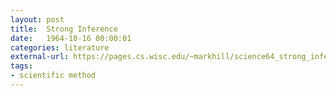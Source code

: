 ```yaml
---
layout: post
title:  Strong Inference
date:   1964-10-16 00:00:01
categories: literature
external-url: https://pages.cs.wisc.edu/~markhill/science64_strong_inference.pdf
tags:
- scientific method
---
```

